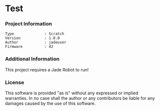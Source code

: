 Test
================



### Project Information
```
Type              : Scratch
Version           : 1.0.0
Author            : jadeuser
Firmware          : 42
```

### Additional Information
This project requires a Jade Robot to run!

### License
This software is provided "as is" without any expressed or implied warranties.  In no case shall the author or any contributors be liable for any damages caused by the use of this software.


